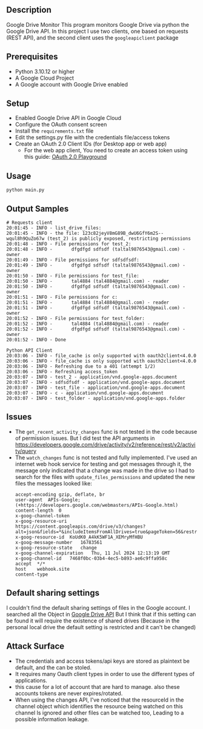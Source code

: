 ## Description
Google Drive Monitor
This program monitors Google Drive via python the Google Drive API.
In this project I use two clients, one based on requests (REST API),
and the second client uses the `googleapiclient` package

## Prerequisites
- Python 3.10.12 or higher
- A Google Cloud Project
- A Google account with Google Drive enabled


## Setup
- Enabled Google Drive API in Google Cloud
- Configure the OAuth consent screen
- Install the `requirements.txt` file
- Edit the settings.py file with the credentials file/access tokens
- Create an OAuth 2.0 Client IDs (for Desktop app or web app)
  - For the web app client, You need to create an access token using this guide: 
  [OAuth 2.0 Playground](https://developers.google.com/explorer-help/code-samples#curl) 

## Usage
 `python main.py`

## Output Samples
```
# Requests client
20:01:45 - INFO - list_drive_files:
20:01:45 - INFO - the file: 123c82jeyV8mG89B_dwU6GfY6m2S--wqul8h9QuZo67w (test_2) is publicly exposed, restricting permissions
20:01:48 - INFO - File permissions for test_2:
20:01:48 - INFO - 		dfgdfgd sdfsdf (taltal9876543@gmail.com) - owner
20:01:49 - INFO - File permissions for sdfsdfsdf:
20:01:49 - INFO - 		dfgdfgd sdfsdf (taltal9876543@gmail.com) - owner
20:01:50 - INFO - File permissions for test_file:
20:01:50 - INFO - 		tal4884 (tal4884@gmail.com) - reader
20:01:50 - INFO - 		dfgdfgd sdfsdf (taltal9876543@gmail.com) - owner
20:01:51 - INFO - File permissions for c:
20:01:51 - INFO - 		tal4884 (tal4884@gmail.com) - reader
20:01:51 - INFO - 		dfgdfgd sdfsdf (taltal9876543@gmail.com) - owner
20:01:52 - INFO - File permissions for test_folder:
20:01:52 - INFO - 		tal4884 (tal4884@gmail.com) - reader
20:01:52 - INFO - 		dfgdfgd sdfsdf (taltal9876543@gmail.com) - owner
20:01:52 - INFO - Done

Python API Client
20:03:06 - INFO - file_cache is only supported with oauth2client<4.0.0
20:03:06 - INFO - file_cache is only supported with oauth2client<4.0.0
20:03:06 - INFO - Refreshing due to a 401 (attempt 1/2)
20:03:06 - INFO - Refreshing access_token
20:03:07 - INFO - test_2 - application/vnd.google-apps.document
20:03:07 - INFO - sdfsdfsdf - application/vnd.google-apps.document
20:03:07 - INFO - test_file - application/vnd.google-apps.document
20:03:07 - INFO - c - application/vnd.google-apps.document
20:03:07 - INFO - test_folder - application/vnd.google-apps.folder
```

## Issues
- The `get_recent_activity_changes` func is not tested in the code because of permission issues.
  But I did test the API arguments in https://developers.google.com/drive/activity/v2/reference/rest/v2/activity/query
- The `watch_changes` func is not tested and fully implemented.
  I've used an internet web hook service for testing and got messages through it,
  the message only indicated that a change was made in the drive so I had to search for the files with `update_files_permissions` and updated the new files
  the messages looked like:
  ```
  accept-encoding gzip, deflate, br
  user-agent  APIs-Google; (+https://developers.google.com/webmasters/APIs-Google.html)
  content-length  0
  x-goog-channel-token    
  x-goog-resource-uri https://content.googleapis.com/drive/v3/changes?alt=json&fields=*&includeItemsFromAllDrives=true&pageToken=56&restrictToMyDrive=true&supportsAllDrives=true
  x-goog-resource-id  KoUdK0_A4kK5WF1A_XEMryMfHBU
  x-goog-message-number   16783561
  x-goog-resource-state   change
  x-goog-channel-expiration   Thu, 11 Jul 2024 12:13:19 GMT
  x-goog-channel-id   7468f0bc-03b4-4ec5-b893-ae6c9ffa958c
  accept  */*
  host    webhook.site
  content-type
  ```

## Default sharing settings
I couldn't find the default sharing settings of files in the Google account.
I searched all the Object in [Google Drive API](https://developers.google.com/drive/api/reference/rest/v3)
But I think that if this setting can be found it will require the existence of shared drives (Because in the personal 
local drive the default setting is restricted and it can't be changed)

## Attack Surface
- The credentials and access tokens/api keys are stored as plaintext be default, and the can be stoled.
- It requires many Oauth client types in order to use the different types of applications. 
- this cause for a lot of account that are hard to manage.
  also these accounts tokens are never expires/rotated.
- When using the changes API, I've noticed that the resourceId in the channel object which 
  identifies the resource being watched on this channel Is ignored and other files can be watched too,
  Leading to a possible information leakage.